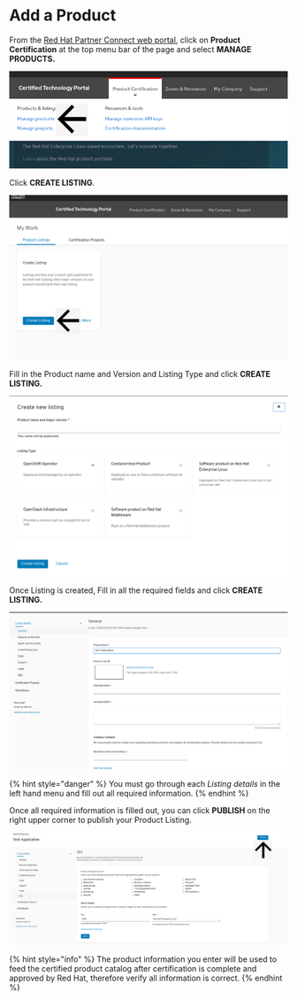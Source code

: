 # Add a Product

From the [Red Hat Partner Connect web portal](https://connect.redhat.com/), click on **Product Certification** at the top menu bar of the page and select **MANAGE PRODUCTS.** 

![](../.gitbook/assets/prod1.png)

Click **CREATE LISTING**.

![](../.gitbook/assets/prod2.png)

Fill in the Product name and Version and Listing Type and click **CREATE LISTING.**

![](../.gitbook/assets/prod3.png)

Once Listing is created, Fill in all the required fields and click **CREATE LISTING.**

![](../.gitbook/assets/prod4.png)

{% hint style="danger" %}
You must go through each _Listing details_ in the left hand menu and fill out all required information. 
{% endhint %}

Once all required information is filled out, you can click **PUBLISH** on the right upper corner to publish your Product Listing. 

![](../.gitbook/assets/prod5.png)

{% hint style="info" %}
The product information you enter will be used to feed the certified product catalog after certification is complete and approved by Red Hat, therefore verify all information is correct.
{% endhint %}


